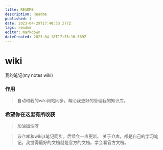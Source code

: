 ```yaml
---
title: README
description: Readme
published: 1
date: 2023-04-29T17:40:53.377Z
tags: readme
editor: markdown
dateCreated: 2023-04-18T17:35:16.569Z
---
```


# wiki
我的笔记(my notes wiki)


### 作用
> 自动和我的wiki网站同步。帮助我更好的管理我的知识库。


### 希望你在这里有所收获
> 加油加油呀



> 该仓库和wikijs笔记同步。后续会一直更新。
> 关于仓库，都是自己的学习笔记。我觉得最好的文档就是官方的文档。学会看官方文档。
